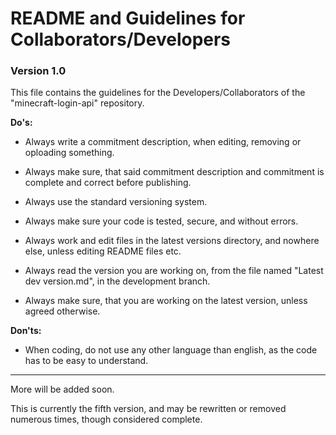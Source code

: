 # README and Guidelines for Collaborators/Developers #

### Version 1.0 ###

This file contains the guidelines for the Developers/Collaborators of the "minecraft-login-api" repository.

**Do's:**

  * Always write a commitment description, when editing, removing or oploading something.
  
  * Always make sure, that said commitment description and commitment is complete and correct before publishing.
  
  * Always use the standard versioning system.
  
  * Always make sure your code is tested, secure, and without errors.

  * Always work and edit files in the latest versions directory, and nowhere else, unless editing README files etc.
  
  * Always read the version you are working on, from the file named "Latest dev version.md", in the development branch.  
  
  * Always make sure, that you are working on the latest version, unless agreed otherwise.

**Don'ts:**

  * When coding, do not use any other language than english, as the code has to be easy to understand.
  

*******************************************************************************
More will be added soon.

This is currently the fifth version,
and may be rewritten or removed numerous times, though considered complete.
